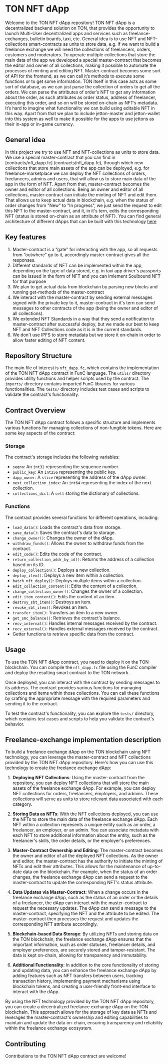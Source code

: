 # TON NFT dApp

Welcome to the TON NFT dApp repository! TON NFT dApp is a decentralized backend solution on TON, that provides the opportunity to launch Multi-User decentralized apps and services such as freelance-exchanges, bulletin boards, taxi, etc. General idea is to use NFT and NFT-collections smart-contracts as units to store data, e.g. if we want to build a freelance exchange we will need the collections of freelancers, orders, customers and moderators. To operate multiple collections that store the main data of the app we developed a special master-contract that becomes the editor and owner of all collections, making it possible to automate the processes of minting and editing NFT. Master-contract becomes some sort of API for the frontend, as we can call it’s methods to execute some functions or to get some information. TON itself in this case acts as some sort of database, as we can just parse the collection of orders to get all the orders. We can parse the attributes of order’s NFT to get any information about the order, as such attributes as order status, address of freelancer, executing this order, and so on will be stored on-chain as NFT’s metadata. It’s hard to imagine what functionality we can build using editable NFT in this way. Apart from that we plan to include jetton-master and jetton-wallet into this system as well to make it possible for the apps to use jettons as their in-app or in-game currency.

## General idea

In this project we try to use NFT and NFT-collections as units to store data. We use a special master-contract that you can find in [contracts/nft_dapp.fc] (contracts/nft_dapp.fc), through which new collections that store main assets of the app can be deployed, e.g. for freelance-marketplace we can deploy the NFT collections of orders, freelancers, admins and users, that will allow us to store main data of the app in the form of NFT. Apart from that, master-contract becomes the owner and editor of all collections. Being an owner and editor of all collections, master-contract can initiate the minting of NFT and edit them. That allows us to keep actual data in blockchain, e.g. when the status of order changes from "New" to "In progress", we just send the request to edit this NFT to the master-contract, and it, in it's tern, edits the corresponding NFT (status is stored on-chain as an attribute of NFT). You can find general architecture of different dApps that can be built with this technology [here](https://www.figma.com/file/cGnh50NM7Ni5MpCRO7BojP/Untitled?type=whiteboard&node-id=0-1&t=O7aWKnzcDzzGojxa-0)

## Key features

1. Master-contract is a “gate” for interacting with the app, so all requests from “outwhere” go to it, accordingly master-contract gives all the responses.
2. Different standards of NFT can be implemented within the app, depending on the type of data stored, e.g. in taxi app driver's passports can be issued in the form of NFT and you can imlement Soulbound NFT for that purpose
3. We plan to get actual data from blockchain by parsing new blocks and running get-methods of the master-contract
4. We interact with the master-contract by sending external messages signed with the private key to it, master-contract in it's tern can send messages to other contracts of the app (being the owner and editor of all collections).
5. We extended NFT Standards in a way that they send a notification to master-contract after successful deploy, but we made our best to keep NFT and NFT Collections code as it is in the current standards.
6. We don't use IPFS to store metadata but we store it on-chain in order to allow faster editing of NFT content.

## Repository Structure

The main file of interest is `nft_dapp.fc`, which contains the implementation of the TON NFT dApp contract in FunC language. The `utils/` directory provides utility functions and helper scripts used by the contract. The `imports/` directory contains imported FunC libraries for various functionalities. The `tests/` directory includes test cases and scripts to validate the contract's functionality.

## Contract Overview

The TON NFT dApp contract follows a specific structure and implements various functions for managing collections of non-fungible tokens. Here are some key aspects of the contract:

### Storage

The contract's storage includes the following variables:

- `seqno`: An `int32` representing the sequence number.
- `public_key`: An `int256` representing the public key.
- `dapp_owner`: A `slice` representing the address of the dApp owner.
- `next_collection_index`: An `int64` representing the index of the next collection.
- `collections_dict`: A `cell` storing the dictionary of collections.

### Functions

The contract provides several functions for different operations, including:

- `load_data()`: Loads the contract's data from storage.
- `save_data()`: Saves the contract's data to storage.
- `change_owner()`: Changes the owner of the dApp.
- `withdraw_funds()`: Allows the owner to withdraw funds from the contract.
- `edit_code()`: Edits the code of the contract.
- `return_collection_addr_by_id()`: Returns the address of a collection based on its ID.
- `deploy_collection()`: Deploys a new collection.
- `deploy_item()`: Deploys a new item within a collection.
- `batch_nft_deploy()`: Deploys multiple items within a collection.
- `edit_collection_content()`: Edits the content of a collection.
- `change_collection_owner()`: Changes the owner of a collection.
- `edit_item_content()`: Edits the content of an item.
- `destroy_sbt_item()`: Destroys an item.
- `revoke_sbt_item()`: Revokes an item.
- `transfer_item()`: Transfers an item to a new owner.
- `get_smc_balance()`: Retrieves the contract's balance.
- `recv_internal()`: Handles internal messages received by the contract.
- `recv_external()`: Handles external messages received by the contract.
- Getter functions to retrieve specific data from the contract.

## Usage

To use the TON NFT dApp contract, you need to deploy it on the TON blockchain. You can compile the `nft_dapp.fc` file using the FunC compiler and deploy the resulting smart contract to the TON network.

Once deployed, you can interact with the contract by sending messages to its address. The contract provides various functions for managing collections and items within those collections. You can call these functions by crafting the appropriate message with the required parameters and sending it to the contract.

To test the contract's functionality, you can explore the `tests/` directory, which contains test cases and scripts to help you validate the contract's behavior.

## Freelance-exchange implementation description

To build a freelance exchange dApp on the TON blockchain using NFT technology, you can leverage the master-contract and NFT collections provided by the TON NFT dApp repository. Here's how you can use this technology to create the freelance exchange dApp:

1. **Deploying NFT Collections**: Using the master-contract from the repository, you can deploy NFT collections that will store the main assets of the freelance exchange dApp. For example, you can deploy NFT collections for orders, freelancers, employers, and admins. These collections will serve as units to store relevant data associated with each category.

2. **Storing Data as NFTs**: With the NFT collections deployed, you can use the NFTs to store the main data of the freelance exchange dApp. Each NFT within a collection represents a unique entity such as an order, a freelancer, an employer, or an admin. You can associate metadata with each NFT to store additional information about the entity, such as the freelancer's skills, the order details, or the employer's preferences.

3. **Master-Contract Ownership and Editing**: The master-contract becomes the owner and editor of all the deployed NFT collections. As the owner and editor, the master-contract has the authority to initiate the minting of NFTs and edit their attributes. This allows for the maintenance of up-to-date data on the blockchain. For example, when the status of an order changes, the freelance exchange dApp can send a request to the master-contract to update the corresponding NFT's status attribute.

4. **Data Updates via Master-Contract**: When a change occurs in the freelance exchange dApp, such as the status of an order or the details of a freelancer, the dApp can interact with the master-contract to request the necessary updates. The dApp can send a message to the master-contract, specifying the NFT and the attribute to be edited. The master-contract then processes the request and updates the corresponding NFT attribute accordingly.

5. **Blockchain-based Data Storage**: By utilizing NFTs and storing data on the TON blockchain, the freelance exchange dApp ensures that the important information, such as order statuses, freelancer details, and employer preferences, are securely stored and tamper-resistant. The data is kept on-chain, allowing for transparency and immutability.

6. **Additional Functionality**: In addition to the core functionality of storing and updating data, you can enhance the freelance exchange dApp by adding features such as NFT transfers between users, tracking transaction history, implementing payment mechanisms using blockchain tokens, and creating a user-friendly front-end interface to interact with the dApp.

By using the NFT technology provided by the TON NFT dApp repository, you can create a decentralized freelance exchange dApp on the TON blockchain. This approach allows for the storage of key data as NFTs and leverages the master-contract's ownership and editing capabilities to maintain and update the data on-chain, ensuring transparency and reliability within the freelance exchange ecosystem.

## Contributing

Contributions to the TON NFT dApp contract are welcome!